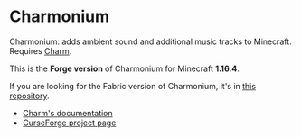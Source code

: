# Charmonium

Charmonium: adds ambient sound and additional music tracks to Minecraft. Requires [Charm](https://github.com/svenhjol/CharmForge/).

This is the **Forge version** of Charmonium for Minecraft **1.16.4**.

If you are looking for the Fabric version of Charmonium, it's in [this repository](https://github.com/svenhjol/Charmonium/).

* [Charm's documentation](https://svenhjol.github.io/Charm/)
* [CurseForge project page](https://www.curseforge.com/minecraft/mc-mods/charmonium-reforged/)
